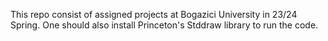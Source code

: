 This repo consist of assigned projects at Bogazici University in 23/24 Spring.
One should also install Princeton's Stddraw library to run the code.
